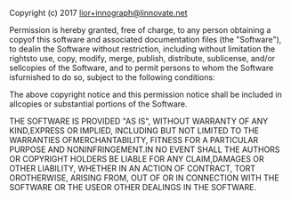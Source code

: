 Copyright (c) 2017 lior+innograph@linnovate.net

Permission is hereby granted, free of charge, to any person obtaining a copyof this software and associated documentation files (the "Software"), to dealin the Software without restriction, including without limitation the rightsto use, copy, modify, merge, publish, distribute, sublicense, and/or sellcopies of the Software, and to permit persons to whom the Software isfurnished to do so, subject to the following conditions:

The above copyright notice and this permission notice shall be included in allcopies or substantial portions of the Software.

THE SOFTWARE IS PROVIDED "AS IS", WITHOUT WARRANTY OF ANY KIND,EXPRESS OR IMPLIED, INCLUDING BUT NOT LIMITED TO THE WARRANTIES OFMERCHANTABILITY, FITNESS FOR A PARTICULAR PURPOSE AND NONINFRINGEMENT.IN NO EVENT SHALL THE AUTHORS OR COPYRIGHT HOLDERS BE LIABLE FOR ANY CLAIM,DAMAGES OR OTHER LIABILITY, WHETHER IN AN ACTION OF CONTRACT, TORT OROTHERWISE, ARISING FROM, OUT OF OR IN CONNECTION WITH THE SOFTWARE OR THE USEOR OTHER DEALINGS IN THE SOFTWARE.
